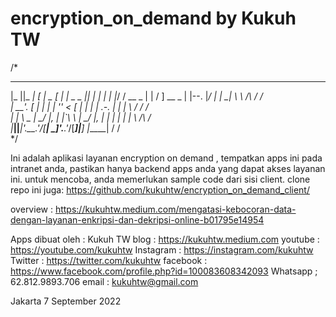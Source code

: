# encryption_on_demand by Kukuh TW
/*
 ___  ____           __               __        _________  ____      ____ 
|_  ||_  _|         [  |  _          [  |      |  _   _  ||_  _|    |_  _|
  | |_/ /   __   _   | | / ] __   _   | |--.   |_/ | | \_|  \ \  /\  / /  
  |  __'.  [  | | |  | '' < [  | | |  | .-. |      | |       \ \/  \/ /   
 _| |  \ \_ | \_/ |, | |`\ \ | \_/ |, | | | |     _| |_       \  /\  /    
|____||____|'.__.'_/[__|  \_]'.__.'_/[___]|__]   |_____|       \/  \/  
*/

Ini adalah aplikasi layanan encryption on demand ,
tempatkan apps ini pada intranet anda, pastikan hanya backend apps anda yang dapat akses layanan ini.
untuk mencoba, anda memerlukan sample code dari sisi client.
clone repo ini juga: https://github.com/kukuhtw/encryption_on_demand_client/


overview : 
https://kukuhtw.medium.com/mengatasi-kebocoran-data-dengan-layanan-enkripsi-dan-dekripsi-online-b01795e14954


Apps dibuat oleh : 
Kukuh TW blog : https://kukuhtw.medium.com 
youtube : https://youtube.com/kukuhtw 
Instagram : https://instagram.com/kukuhtw 
Twitter : https://twitter.com/kukuhtw 
facebook : https://www.facebook.com/profile.php?id=100083608342093
Whatsapp ; 62.812.9893.706 email : kukuhtw@gmail.com

Jakarta 7 September 2022
